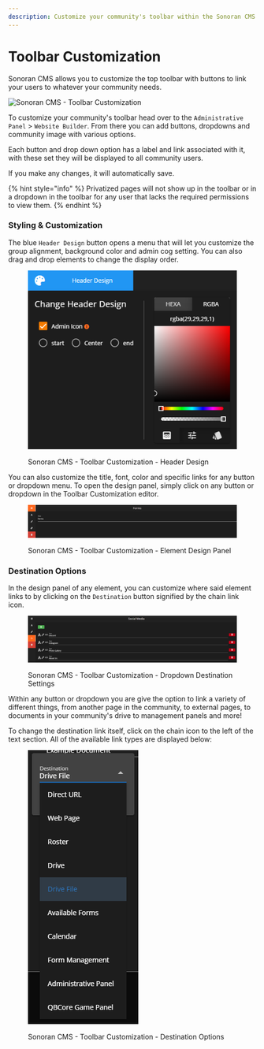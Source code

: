 ```yaml
---
description: Customize your community's toolbar within the Sonoran CMS website builder!
---
```


# Toolbar Customization

Sonoran CMS allows you to customize the top toolbar with buttons to link your users to whatever your community needs.

![Sonoran CMS - Toolbar Customization](../../.gitbook/assets/CMS\_ToolbarCustomization2.png)

To customize your community's toolbar head over to the `Administrative Panel` > `Website Builder`. From there you can add buttons, dropdowns and community image with various options.&#x20;

Each button and drop down option has a label and link associated with it, with these set they will be displayed to all community users.&#x20;

If you make any changes, it will automatically save.

{% hint style="info" %}
Privatized pages will not show up in the toolbar or in a dropdown in the toolbar for any user that lacks the required permissions to view them.
{% endhint %}

### Styling & Customization

The blue `Header Design` button opens a menu that will let you customize the group alignment, background color and admin cog setting. You can also drag and drop elements to change the display order. &#x20;

<figure><img src="../../.gitbook/assets/CMS_ToolbarHeaderDesign.png" alt=""><figcaption><p>Sonoran CMS - Toolbar Customization - Header Design</p></figcaption></figure>

You can also customize the title, font, color and specific links for any button or dropdown menu. To open the design panel, simply click on any button or dropdown in the Toolbar Customization editor.&#x20;

<figure><img src="../../.gitbook/assets/CMS_ToolbarCustomization.png" alt=""><figcaption><p>Sonoran CMS - Toolbar Customization - Element Design Panel</p></figcaption></figure>

### Destination Options

In the design panel of any element, you can customize where said element links to by clicking on the `Destination` button signified by the chain link icon.

<figure><img src="../../.gitbook/assets/CMS_ToolbarDropdownDest.png" alt=""><figcaption><p>Sonoran CMS - Toolbar Customization - Dropdown Destination Settings</p></figcaption></figure>

Within any button or dropdown you are give the option to link a variety of different things, from another page in the community, to external pages, to documents in your community's drive to management panels and more!

To change the destination link itself, click on the chain icon to the left of the text section. All of the available link types are displayed below:

<figure><img src="../../.gitbook/assets/CMS_ToolbarLinkOptions.png" alt=""><figcaption><p>Sonoran CMS - Toolbar Customization - Destination Options</p></figcaption></figure>
